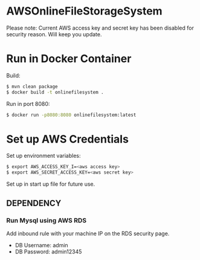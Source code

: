 # AWSOnlineFileStorageSystem
Please note: Current AWS access key and secret key has been disabled for security reason. Will keep you update.

# Run in Docker Container
Build:
```bash
$ mvn clean package
$ docker build -t onlinefilesystem .     
```
Run in port 8080:
```bash
$ docker run -p8080:8080 onlinefilesystem:latest     
```

# Set up AWS Credentials
Set up environment variables:
```bash
$ export AWS_ACCESS_KEY_I=<aws access key>
$ export AWS_SECRET_ACCESS_KEY=<aws secret key>
```
Set up in start up file for future use.

## DEPENDENCY
### Run Mysql using AWS RDS
Add inbound rule with your machine IP on the RDS security page.
- DB Username: admin
- DB Password: admin12345
